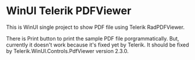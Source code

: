 # WinUI Telerik PDFViewer
This is WinUI single project to show PDF file using Telerik RadPDFViewer.

There is Print button to print the sample PDF file porgrammatically. But, currently it doesn't work because it's fixed yet by Telerik. It should be fixed by Telerik.WinUI.Controls.PdfViewer version 2.3.0. 

